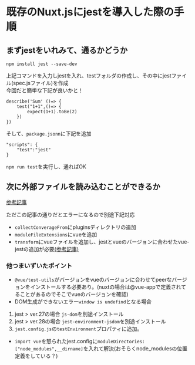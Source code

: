 # 既存のNuxt.jsにjestを導入した際の手順

## まずjestをいれみて、通るかどうか
```
npm install jest --save-dev
```

上記コマンドを入力しjestを入れ、testフォルダの作成し、その中にjestファイル(spec.jsファイル)を作成  
今回だと簡単な下記が良いかと！
```
describe('Sum' ()=> {
    test("1+1",()=> {
        expect(1+1).toBe(2)
    })
})
```
そして、`package.jsonn`に下記を追加
```
"scripts": {
    "test":"jest"
}
```

`npm run test`を実行し、通ればOK

## 次に外部ファイルを読み込むことができるか

[参考記事](https://dev.appswingby.com/nuxt/nuxt-js%E3%83%97%E3%83%AD%E3%82%B8%E3%82%A7%E3%82%AF%E3%83%88%E3%81%AB%E3%81%82%E3%81%A8%E3%81%8B%E3%82%89jest%E3%82%92%E5%88%A9%E7%94%A8%E3%81%A7%E3%81%8D%E3%82%8B%E3%82%88%E3%81%86%E3%81%AB%E3%81%99/#Babel%E3%81%AB%E5%AF%BE%E5%BF%9C%E3%81%97%E3%81%9F%E7%92%B0%E5%A2%83%E3%82%92%E4%BD%9C%E3%82%8B)

ただこの記事の通りだとエラーになるので別途下記対応
- `collectConverageFrom`にpluginsディレクトリの追加
- `moduleFileExtensions`にvueを追加
- `transform`にvueファイルを追加し、jestとvueのバージョンに合わせたvue-jestの追加が必要[(参考記事)](https://github.com/vuejs/vue-jest)

### 他つまいずいたポイント
- `@vue/test-utils`がバージョンをvueのバージョンに合わせてpeerなバージョンをインストールする必要あり。(nuxtの場合は@vue-appで定義されてることがあるのでそこでvueのバージョンを確認)
- DOM生成ができないエラー`window is undefind`となる場合  
 1. jest > ver.27の場合 `js-dom`を別途インストール
 2. jest > ver.28の場合 `jest-environment-jsdom`を別途インストール
 3. `jest.config.js`の`testEnvironment`プロパティに追加。
- `import vue`を怒られたjest.configに`moduleDirectories:["node_modules",__dirname]`を入れて解決(おそらくnode_modulesの位置定義をしている？)
